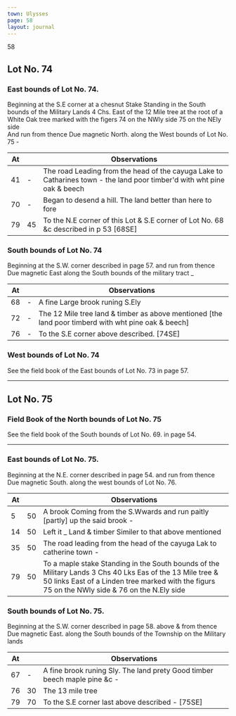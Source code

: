 ```yaml
---
town: Ulysses
page: 58
layout: journal
---
```


58

## Lot No. 74

### East bounds of Lot No. 74.

Beginning at the S.E corner at a chesnut Stake Standing in the South bounds of the Military Lands 4 Chs. East of the 12 Mile tree at the root of a White Oak tree marked with the figers 74 on the NWly side 75 on the NEly side \
And run from thence Due magnetic North. along the West bounds of Lot No. 75 -

| At |    | Observations |
| -- | -- | ------------ |
| 41 | - | The road Leading from the head of the cayuga Lake to Catharines town - the land poor timber'd with wht pine oak & beech
| 70 | - | Began to desend a hill. The land better than here to fore
| 79 | 45 | To the N.E corner of this Lot & S.E corner of Lot No. 68 &c described in p 53 [68SE]

### South bounds of Lot No. 74

Beginning at the S.W. corner described in page 57. and run from thence \
Due magnetic East along the South bounds of the military tract _

| At |    | Observations |
| -- | -- | ------------ |
| 68 | - | A fine Large brook runing S.Ely
| 72 | - | The 12 Mile tree land & timber as above mentioned [the land poor timberd with wht pine oak & beech]
| 76 | - | To the S.E corner above described. [74SE]

### West bounds of Lot No. 74

See the field book of the East bounds of Lot No. 73 in page 57.

---

## Lot No. 75

### Field Book of the North bounds of Lot No. 75

See the field book of the South bounds of Lot No. 69. in page 54.

---

### East bounds of Lot No. 75.

Beginning at the N.E. corner described in page 54. and run from thence \
Due magnetic South. along the west bounds of Lot No. 76.

| At |    | Observations |
| -- | -- | ------------ |
| 5 | 50 | A brook Coming from the S.Wwards and run paitly [partly] up the said brook -
| 14 | 50 | Left it _ Land & timber Similer to that above mentioned
| 35 | 50 | The road leading from the head of the cayuga Lak to catherine town -
| 79 | 50 | To a maple stake Standing in the South bounds of the Military Lands 3 Chs 40 Lks Eas of the 13 Mile tree & 50 links East of a Linden tree marked with the figurs 75 on the NWly side & 76 on the N.Ely side

### South bounds of Lot No. 75.

Beginning at the S.W. corner described in page 58. above & from thence \
Due magnetic East. along the South bounds of the Township on the Military lands

| At |    | Observations |
| -- | -- | ------------ |
| 67 | - | A fine brook runing Sly.  The land prety Good timber beech maple pine &c -
| 76 | 30 | The 13 mile tree
| 79 | 70 | To the S.E corner last above described - [75SE]
